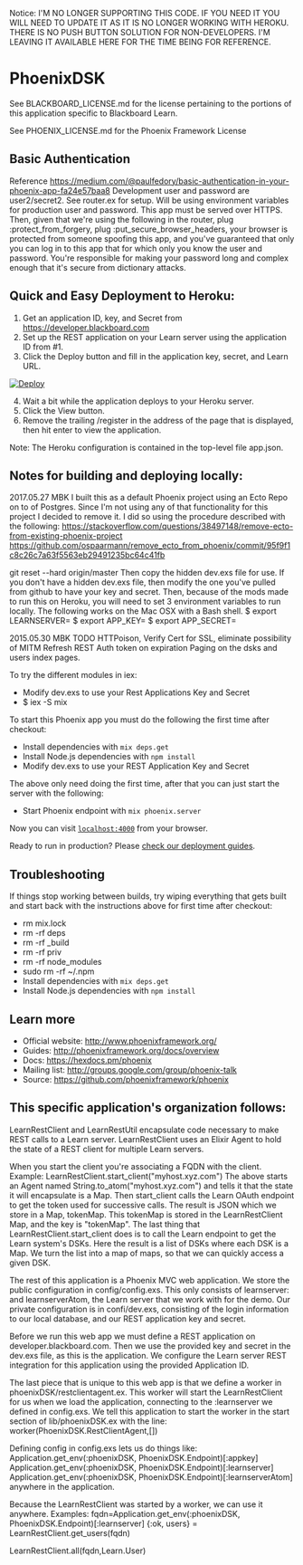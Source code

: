 Notice: I'M NO LONGER SUPPORTING THIS CODE. IF YOU NEED IT YOU WILL NEED TO UPDATE IT AS IT IS NO LONGER WORKING WITH HEROKU. THERE IS NO PUSH BUTTON SOLUTION FOR NON-DEVELOPERS. I'M LEAVING IT AVAILABLE HERE FOR THE TIME BEING FOR REFERENCE.

# PhoenixDSK
See BLACKBOARD_LICENSE.md for the license pertaining to the portions of this application specific to Blackboard Learn. 

See PHOENIX_LICENSE.md for the Phoenix Framework License

## Basic Authentication
Reference https://medium.com/@paulfedory/basic-authentication-in-your-phoenix-app-fa24e57baa8
Development user and password are user2/secret2. See router.ex for setup. Will be using environment variables for production user and password. This app must be served over HTTPS. Then, given that we're using the following in the router, plug :protect_from_forgery, plug :put_secure_browser_headers, your browser is protected from someone spoofing this app, and you've guaranteed that only you can log in to this app that for which only you know the user and password. You're responsible for making your password long and complex enough that it's secure from dictionary attacks.

## Quick and Easy Deployment to Heroku:
1. Get an application ID, key, and Secret from https://developer.blackboard.com
2. Set up the REST application on your Learn server using the application ID from #1.
3. Click the Deploy button and fill in the application key, secret, and Learn URL.

[![Deploy](https://www.herokucdn.com/deploy/button.svg)](https://heroku.com/deploy?template=https://github.com/mark-b-kauffman/phoenixDSK)

4. Wait a bit while the application deploys to your Heroku server.
5. Click the View button.
6. Remove the trailing /register in the address of the page that is displayed, then hit enter to view the application.

Note: The Heroku configuration is contained in the top-level file app.json.

## Notes for building and deploying locally:

2017.05.27 MBK I built this as a default Phoenix project using an Ecto Repo on to of Postgres.
Since I'm not using any of that functionality for this project I decided to remove it. I did so
using the procedure described with the following:
https://stackoverflow.com/questions/38497148/remove-ecto-from-existing-phoenix-project
https://github.com/ospaarmann/remove_ecto_from_phoenix/commit/95f9f1c8c26c7a63f5563eb29491235bc64c41fb

git reset --hard origin/master Then copy the hidden dev.exs file for use.
If you don't have a hidden dev.exs file, then modify the one you've pulled from github to have your key and secret.
Then, because of the mods made to run this on Heroku, you will need to set 3 environment variables to run locally.
The following works on the Mac OSX with a Bash shell.
$ export LEARNSERVER=<The FQDN of your Learn server here.>
$ export APP_KEY=<Your REST APP Key here.>
$ export APP_SECRET=<Your REST APP Secret here.>

2015.05.30 MBK TODO
HTTPoison, Verify Cert for SSL, eliminate possibility of MITM
Refresh REST Auth token on expiration
Paging on the dsks and users index pages.

To try the different modules in iex:
  * Modify dev.exs to use your Rest Applications Key and Secret
  * $ iex -S mix

To start this Phoenix app you must do the following the first time after checkout:

  * Install dependencies with `mix deps.get`
  * Install Node.js dependencies with `npm install`
  * Modify dev.exs to use your REST Application Key and Secret

The above only need doing the first time, after that you can just start the server with the following:
  * Start Phoenix endpoint with `mix phoenix.server`

Now you can visit [`localhost:4000`](http://localhost:4000) from your browser.

Ready to run in production? Please [check our deployment guides](http://www.phoenixframework.org/docs/deployment).

## Troubleshooting
If things stop working between builds, try wiping everything that gets built and start back with the instructions above for first time after checkout:
  *  rm mix.lock
  *  rm -rf deps
  *  rm -rf _build
  *  rm -rf priv
  *  rm -rf node_modules
  *  sudo rm -rf ~/.npm
  * Install dependencies with `mix deps.get`
  * Install Node.js dependencies with `npm install`

## Learn more

  * Official website: http://www.phoenixframework.org/
  * Guides: http://phoenixframework.org/docs/overview
  * Docs: https://hexdocs.pm/phoenix
  * Mailing list: http://groups.google.com/group/phoenix-talk
  * Source: https://github.com/phoenixframework/phoenix

## This specific application's organization follows:

LearnRestClient and LearnRestUtil encapsulate code necessary to make REST calls
to a Learn server. LearnRestClient uses an Elixir Agent to hold the state of a
REST client for multiple Learn servers.

When you start the client you're associating a FQDN with the client.
Example: LearnRestClient.start_client("myhost.xyz.com")
The above starts an Agent named String.to_atom("myhost.xyz.com") and tells it
that the state it will encapsulate is a Map. Then start_client calls the
Learn OAuth endpoint to get the token used for successive calls. The result
is JSON which we store in a Map, tokenMap. This tokenMap is stored in the
LearnRestClient Map, and the key is "tokenMap". The last thing that
LearnRestClient.start_client does is to call the Learn endpoint to get
the Learn system's DSKs. Here the result is a list of DSKs where each DSK
is a Map. We turn the list into a map of maps, so that we can quickly access
a given DSK.

The rest of this application is a Phoenix MVC web application. We store the
public configuration in config/config.exs. This only consists of learnserver:
and learnserverAtom, the Learn server that we work with for the demo. Our
private configuration is in confi/dev.exs, consisting of the login information
to our local database, and our REST application key and secret.

Before we run this web app we must define a REST application on
developer.blackboard.com. Then we use the provided key and secret in
the dev.exs file, as this is the application. We configure the Learn server
REST integration for this application using the provided Application ID.

The last piece that is unique to this web app is that we define a worker in
phoenixDSK/restclientagent.ex. This worker will start the LearnRestClient
for us when we load the application, connecting to the :learnserver we
defined in config.exs. We tell this application to start the worker in the
start section of lib/phoenixDSK.ex with the line:
 worker(PhoenixDSK.RestClientAgent,[])

 Defining config in config.exs lets us do things like:
 Application.get_env(:phoenixDSK, PhoenixDSK.Endpoint)[:appkey]
 Application.get_env(:phoenixDSK, PhoenixDSK.Endpoint)[:learnserver]
 Application.get_env(:phoenixDSK, PhoenixDSK.Endpoint)[:learnserverAtom]
 anywhere in the application.

 Because the LearnRestClient was started by a worker, we can use it anywhere.
 Examples:
 fqdn=Application.get_env(:phoenixDSK, PhoenixDSK.Endpoint)[:learnserver]
 {:ok, users} = LearnRestClient.get_users(fqdn)

 LearnRestClient.all(fqdn,Learn.User)
